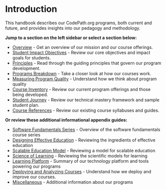 # Introduction

This handbook describes our CodePath.org programs, both current and future, and provides insights into our pedagogy and methodology.

**Jump to a section on the left sidebar or select a section below:**

* [Overview](overview.md) - Get an overview of our mission and our course offerings.
* [Student Impact Objectives](student-impact.md) - Review our core objectives and impact goals for students.
* [Principles](guiding-principles.md) - Read through the guiding principles that govern our program development.
* [Programs Breakdown](programs-design.md) - Take a closer look at how our courses work.
* [Measuring Program Quality](program-quality.md) - Understand how we think about program quality
* [Course Inventory](program-inventory.md) - Review our current program offerings and those being developed.
* [Student Journey](student-journey.md) - Review our technical mastery framework and sample student plan.
* [Course References](course-references.md) - Review our existing course syllabuses and guides.

**Or review these additional informational appendix guides:**

* [Software Fundamentals Series](appendix/software-fundamentals-series.md) - Overview of the software fundamentals course series
* [Designing Effective Education](appendix/effective-education-design.md) - Reviewing the ingredients of effective education
* [Scalable Education Model](appendix/scaling-education.md) - Reviewing a model for scalable education
* [Science of Learning](appendix/science-of-learning.md) - Reviewing the scientific models for learning
* [Learning Platform](appendix/learning-platform.md) - Summary of our technology platform and tools powering our programs
* [Deploying and Analyzing Courses](appendix/course-analysis.md) - Understand how we deploy and improve our courses.
* [Miscellaneous](appendix/miscellaneous.md) - Additional information about our programs

